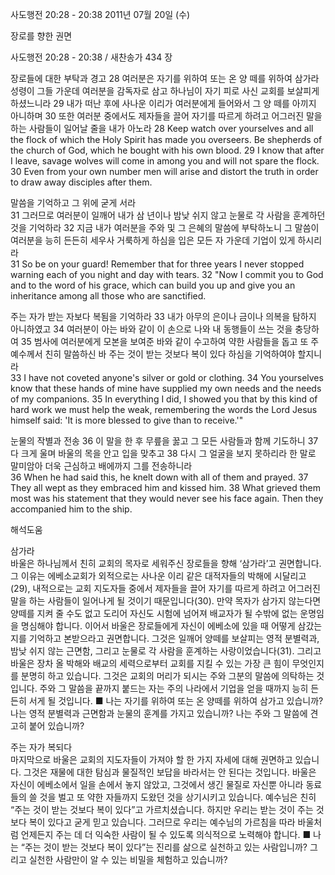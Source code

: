 사도행전 20:28 - 20:38 
2011년 07월 20일 (수)

장로를 향한 권면



사도행전 20:28 - 20:38 / 새찬송가 434 장


장로들에 대한 부탁과 경고 
28 여러분은 자기를 위하여 또는 온 양 떼를 위하여 삼가라 성령이 그들 가운데 여러분을 감독자로 삼고 하나님이 자기 피로 사신 교회를 보살피게 하셨느니라 29 내가 떠난 후에 사나운 이리가 여러분에게 들어와서 그 양 떼를 아끼지 아니하며 30 또한 여러분 중에서도 제자들을 끌어 자기를 따르게 하려고 어그러진 말을 하는 사람들이 일어날 줄을 내가 아노라 
28 Keep watch over yourselves and all the flock of which the Holy Spirit has made you overseers. Be shepherds of the church of God, which he bought with his own blood. 29 I know that after I leave, savage wolves will come in among you and will not spare the flock. 30 Even from your own number men will arise and distort the truth in order to draw away disciples after them. 

말씀을 기억하고 그 위에 굳게 서라   
31 그러므로 여러분이 일깨어 내가 삼 년이나 밤낮 쉬지 않고 눈물로 각 사람을 훈계하던 것을 기억하라 32 지금 내가 여러분을 주와 및 그 은혜의 말씀에 부탁하노니 그 말씀이 여러분을 능히 든든히 세우사 거룩하게 하심을 입은 모든 자 가운데 기업이 있게 하시리라   
31 So be on your guard! Remember that for three years I never stopped warning each of you night and day with tears. 32 "Now I commit you to God and to the word of his grace, which can build you up and give you an inheritance among all those who are sanctified. 

주는 자가 받는 자보다 복됨을 기억하라 
33 내가 아무의 은이나 금이나 의복을 탐하지 아니하였고 34 여러분이 아는 바와 같이 이 손으로 나와 내 동행들이 쓰는 것을 충당하여 35 범사에 여러분에게 모본을 보여준 바와 같이 수고하여 약한 사람들을 돕고 또 주 예수께서 친히 말씀하신 바 주는 것이 받는 것보다 복이 있다 하심을 기억하여야 할지니라   
33 I have not coveted anyone's silver or gold or clothing. 34 You yourselves know that these hands of mine have supplied my own needs and the needs of my companions. 35 In everything I did, I showed you that by this kind of hard work we must help the weak, remembering the words the Lord Jesus himself said: 'It is more blessed to give than to receive.'" 

눈물의 작별과 전송 
36 이 말을 한 후 무릎을 꿇고 그 모든 사람들과 함께 기도하니 37 다 크게 울며 바울의 목을 안고 입을 맞추고 38 다시 그 얼굴을 보지 못하리라 한 말로 말미암아 더욱 근심하고 배에까지 그를 전송하니라   
36 When he had said this, he knelt down with all of them and prayed. 37 They all wept as they embraced him and kissed him. 38 What grieved them most was his statement that they would never see his face again. Then they accompanied him to the ship.

해석도움





삼가라  
바울은 하나님께서 친히 교회의 목자로 세워주신 장로들을 향해 ‘삼가라’고 권면합니다. 그 이유는 에베소교회가 외적으로는 사나운 이리 같은 대적자들의 박해에 시달리고(29), 내적으로는 교회 지도자들 중에서 제자들을 끌어 자기를 따르게 하려고 어그러진 말을 하는 사람들이 일어나게 될 것이기 때문입니다(30). 만약 목자가 삼가지 않는다면 양떼를 지켜 줄 수도 없고 도리어 자신도 시험에 넘어져 배교자가 될 수밖에 없는 운명임을 명심해야 합니다. 이어서 바울은 장로들에게 자신이 에베소에 있을 때 어떻게 삼갔는지를 기억하고 본받으라고 권면합니다. 그것은 일깨어 양떼를 보살피는 영적 분별력과, 밤낮 쉬지 않는 근면함, 그리고 눈물로 각 사람을 훈계하는 사랑이었습니다(31). 그리고 바울은 장차 올 박해와 배교의 세력으로부터 교회를 지킬 수 있는 가장 큰 힘이 무엇인지를 분명히 하고 있습니다. 그것은 교회의 머리가 되시는 주와 그분의 말씀에 의탁하는 것입니다. 주와 그 말씀을 끝까지 붙드는 자는 주의 나라에서 기업을 얻을 때까지 능히 든든히 서게 될 것입니다. 
■ 나는 자기를 위하여 또는 온 양떼를 위하여 삼가고 있습니까? 나는 영적 분별력과 근면함과 눈물의 훈계를 가지고 있습니까? 나는 주와 그 말씀에 견고히 붙어 있습니까? 

주는 자가 복되다  
마지막으로 바울은 교회의 지도자들이 가져야 할 한 가지 자세에 대해 권면하고 있습니다. 그것은 재물에 대한 탐심과 물질적인 보답을 바라서는 안 된다는 것입니다. 바울은 자신이 에베소에서 일을 손에서 놓지 않았고, 그것에서 생긴 물질로 자신뿐 아니라 동료들의 쓸 것을 벌고 또 약한 자들까지 도왔던 것을 상기시키고 있습니다. 예수님은 친히 “주는 것이 받는 것보다 복이 있다”고 가르치셨습니다. 하지만 우리는 받는 것이 주는 것보다 복이 있다고 굳게 믿고 있습니다. 그러므로 우리는 예수님의 가르침을 따라 바울처럼 언제든지 주는 데 더 익숙한 사람이 될 수 있도록 의식적으로 노력해야 합니다. 
■ 나는 “주는 것이 받는 것보다 복이 있다”는 진리를 삶으로 실천하고 있는 사람입니까? 그리고 실천한 사람만이 알 수 있는 비밀을 체험하고 있습니까?